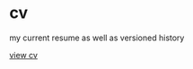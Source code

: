 # cv
my current resume as well as versioned history

[view cv](https://github.com/czaacza/cv/blob/master/mateusz-czarnecki-cv.pdf)
